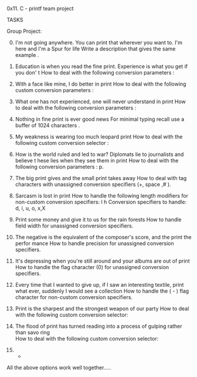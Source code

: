 0x11. C - printf team project

TASKS

Group Project:

0. I'm not going anywhere. You can print that wherever you want to. I'm here and I'm
 a Spur for life
Write a description that gives the same example .

1. Education is when you read the fine print. Experience is what you get if you don'
t
How to deal with the following conversion parameters :

2. With a face like mine, I do better in print
How to deal with the following custom conversion parameters :

3. What one has not experienced, one will never understand in print
How to deal with the following conversion parameters :

4. Nothing in fine print is ever good news
For minimal typing recall use a buffer of 1024 characters .

5. My weakness is wearing too much leopard print
How to deal with the following custom conversion selector :
6. How is the world ruled and led to war? Diplomats lie to journalists and believe t
hese lies when they see them in print
How to deal with the following conversion parameters : p.

7. The big print gives and the small print takes away
How to deal with tag characters with unassigned conversion specifiers (+, space
,# ).

8. Sarcasm is lost in print
How to handle the following length modifiers for non-custom conversion specifiers:
l
h
Conversion specifiers to handle: d, i, u, o, x,X

9. Print some money and give it to us for the rain forests
How to handle field width for unassigned conversion specifiers.

10. The negative is the equivalent of the composer's score, and the print the perfor
mance
How to handle precision for unassigned conversion specifiers.

11. It's depressing when you're still around and your albums are out of print
How to handle the flag character (0) for unassigned conversion specifiers.
12. Every time that I wanted to give up, if I saw an interesting textile, print what
ever, suddenly I would see a collection
How to handle the ( - ) flag character for non-custom conversion specifiers.

13. Print is the sharpest and the strongest weapon of our party
How to deal with the following custom conversion selector:

14. The flood of print has turned reading into a process of gulping rather than savo
ring                          
How to deal with the following custom conversion selector:

15. *                                         
All the above options work well together…..
